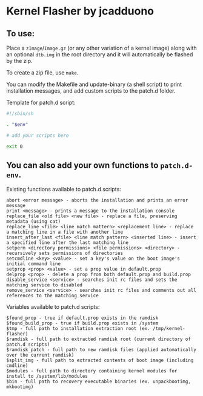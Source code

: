 # Kernel Flasher by jcadduono

## To use:

Place a `zImage`/`Image.gz` (or any other variation of a kernel image) along with an optional `dtb.img` in the root directory and it will automatically be flashed by the zip.

To create a zip file, use `make`.

You can modify the Makefile and update-binary (a shell script) to print installation messages, and add custom scripts to the patch.d folder.

Template for patch.d script:
```sh
#!/sbin/sh

. "$env"

# add your scripts here

exit 0
```

## You can also add your own functions to `patch.d-env`.

Existing functions available to patch.d scripts:
```
abort <error message> - aborts the installation and prints an error message
print <message> - prints a message to the installation console
replace_file <old file> <new file> - replace a file, preserving metadata (using cat)
replace_line <file> <line match mattern> <replacement line> - replace a matching line in a file with another line
insert_after_last <file> <line match pattern> <inserted line> - insert a specified line after the last matching line
setperm <directory permissions> <file permissions> <directory> - recursively sets permissions of directories
setcmdline <key> <value> - set a key's value on the boot image's initial command line
setprop <prop> <value> - set a prop value in default.prop
delprop <prop> - delete a prop from both default.prop and build.prop
disable_service <service> - searches init rc files and sets the matching service to disabled
remove_service <service> - searches init rc files and comments out all references to the matching service
```
Variables available to patch.d scripts:
```
$found_prop - true if default.prop exists in the ramdisk
$found_build_prop - true if build.prop exists in /system
$tmp - full path to installation extraction root (ex. /tmp/kernel-flasher)
$ramdisk - full path to extracted ramdisk root (current directory of patch.d scripts)
$ramdisk_patch - full path to new ramdisk files (applied automatically over the current ramdisk)
$split_img - full path to extracted contents of boot image (including cmdline)
$modules - full path to directory containing kernel modules for install to /system/lib/modules
$bin - full path to recovery executable binaries (ex. unpackbootimg, mkbootimg)
```
